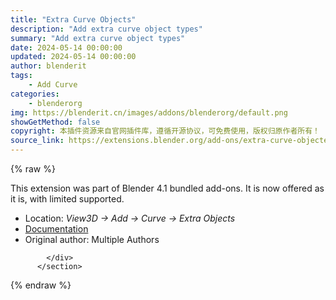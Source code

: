 ```yaml
---
title: "Extra Curve Objects"
description: "Add extra curve object types"
summary: "Add extra curve object types"
date: 2024-05-14 00:00:00
updated: 2024-05-14 00:00:00
author: blenderit
tags: 
    - Add Curve
categories:
    - blenderorg
img: https://blenderit.cn/images/addons/blenderorg/default.png
showGetMethod: false
copyright: 本插件资源来自官网插件库，遵循开源协议，可免费使用，版权归原作者所有！
source_link: https://extensions.blender.org/add-ons/extra-curve-objectes/
---
```


{% raw %}
<section id="about" class="mt-3">
            <div class="box style-rich-text">
              <p>This extension was part of Blender 4.1 bundled add-ons.
It is now offered as it is, with limited supported.</p>
<ul>
<li>Location: <em>View3D → Add → Curve → Extra Objects</em></li>
<li><a rel="nofollow noopener noreferrer external" target="_blank" href="https://docs.blender.org/manual/en/4.1//addons/add_curve/extra_objects.html">Documentation</a></li>
<li>Original author: Multiple Authors</li>
</ul>

            </div>
          </section>
<div style="display: none">blenderorg</div>
{% endraw %}